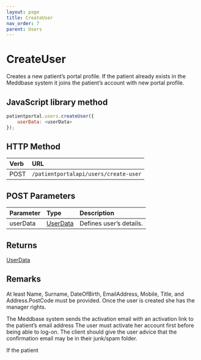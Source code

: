 ```yaml
---
layout: page
title: CreateUser
nav_order: 7
parent: Users
---
```


# CreateUser

Creates a new patient’s portal profile. If the patient already exists in the Meddbase system it joins the patient’s account with new portal profile.

## JavaScript library method

```javascript
patientportal.users.createUser({
    userData: <userData>
});
```

## HTTP Method

| Verb | URL                                               |
|:-----|:--------------------------------------------------|
| POST | `/patientportalapi/users/create-user` |

## POST Parameters

| Parameter | Type   | Description                                                 |
|:----------|:-------|:------------------------------------------------------------|
| userData | [UserData](../objects-and-data-types/userdata) | Defines user’s details. |

## Returns

[UserData](../objects-and-data-types/userdata)

## Remarks

At least Name, Surname, DateOfBirth, EmailAddress, Mobile, Title, and Address.PostCode must be provided. Once the user is created she has the manager rights.

The Meddbase system sends the activation email with an activation link to the patient’s email address The user must activate her account first before being able to log-on. The client should give the user advice that the confirmation email may be in their junk/spam folder.

If the patient
